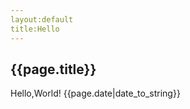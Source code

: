 ```yaml
---
layout:default
title:Hello
---
```


{{page.title}}
------
Hello,World!
{{page.date|date_to_string}}
